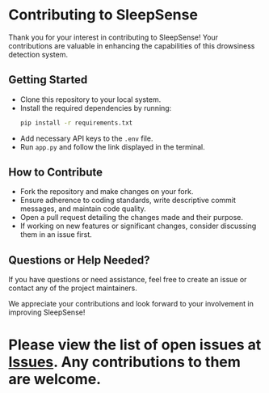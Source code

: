 # Contributing to SleepSense

Thank you for your interest in contributing to SleepSense! Your contributions are valuable in enhancing the capabilities of this drowsiness detection system.

## Getting Started

- Clone this repository to your local system.
- Install the required dependencies by running:
  ```bash
  pip install -r requirements.txt
  ```
- Add necessary API keys to the `.env` file.
- Run `app.py` and follow the link displayed in the terminal.

## How to Contribute

- Fork the repository and make changes on your fork.
- Ensure adherence to coding standards, write descriptive commit messages, and maintain code quality.
- Open a pull request detailing the changes made and their purpose.
- If working on new features or significant changes, consider discussing them in an issue first.


## Questions or Help Needed?

If you have questions or need assistance, feel free to create an issue or contact any of the project maintainers.

We appreciate your contributions and look forward to your involvement in improving SleepSense!

# Please view the list of open issues at [Issues](https://github.com/Akash-Singh04/SleepSense/issues). Any contributions to them are welcome.
